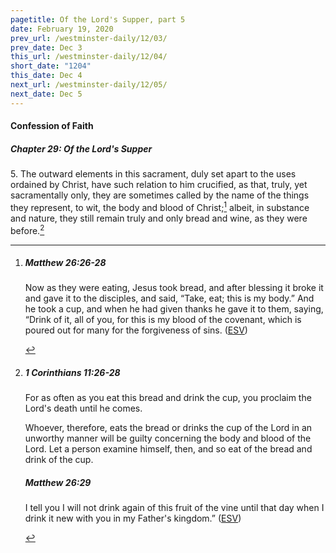 ```yaml
---
pagetitle: Of the Lord's Supper, part 5
date: February 19, 2020
prev_url: /westminster-daily/12/03/
prev_date: Dec 3
this_url: /westminster-daily/12/04/
short_date: "1204"
this_date: Dec 4
next_url: /westminster-daily/12/05/
next_date: Dec 5
---
```


#### Confession of Faith

##### Chapter 29: Of the Lord's Supper

<span class="q">5.</span> The outward elements in this sacrament, duly set apart to the uses ordained by Christ, have such relation to him crucified, as that, truly, yet sacramentally only, they are sometimes called by the name of the things they represent, to wit, the body and blood of Christ;[^fnref:wcf1] albeit, in substance and nature, they still remain truly and only bread and wine, as they were before.[^fnref:wcf2]

[^fnref:wcf1]: <div class="esv"><h5>Matthew 26:26-28</h5> <div class="esv-text"> <p id="p40026026.06-1">Now as they were eating, Jesus took bread, and after blessing it broke it and gave it to the disciples, and said, <span class="woc">&#8220;Take, eat; this is my body.&#8221;</span> And he took a cup, and when he had given thanks he gave it to them, saying, <span class="woc">&#8220;Drink of it, all of you,</span> <span class="woc">for this is my blood of the covenant, which is poured out for many for the forgiveness of sins.</span>  (<a href="http://www.esv.org" class="copyright">ESV</a>)</p> </div> </div>

[^fnref:wcf2]: <div class="esv"><h5>1 Corinthians 11:26-28</h5> <div class="esv-text"><p id="p46011026.01-1">For as often as you eat this bread and drink the cup, you proclaim the Lord's death until he comes.</p>  <p id="p46011027.01-1">Whoever, therefore, eats the bread or drinks the cup of the Lord in an unworthy manner will be guilty concerning the body and blood of the Lord. Let a person examine himself, then, and so eat of the bread and drink of the cup.</p> </div><h5>Matthew 26:29</h5> <div class="esv-text"><p id="p40026029.01-2"><span class="woc">I tell you I will not drink again of this fruit of the vine until that day when I drink it new with you in my Father's kingdom.&#8221;</span>  (<a href="http://www.esv.org" class="copyright">ESV</a>)</p> </div> </div>

